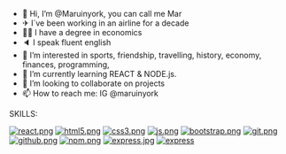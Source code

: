 - 👋 Hi, I’m @Maruinyork, you can call me Mar
- ✈ I´ve been working in an airline for a decade
- 👩‍🎓 I have a degree in economics
- 🔈 I speak fluent english
- 👀 I’m interested in sports, friendship, travelling, history, economy, finances, programming, 
- 🌱 I’m currently learning REACT & NODE.js. 
- 💞️ I’m looking to collaborate on projects 
- 📫 How to reach me: IG @maruinyork 

SKILLS:

[![react.png](https://i.postimg.cc/bwr3GJX2/react.png)](https://postimg.cc/G40kVbmc)
[![html5.png](https://i.postimg.cc/0yr18PcV/html5.png)](https://postimg.cc/rD6PjX64)
[![css3.png](https://i.postimg.cc/2yH9JBRr/css3.png)](https://postimg.cc/2LZxLySK)
[![js.png](https://i.postimg.cc/tTq5jCzT/js.png)](https://postimg.cc/Z9Q3Pm2t)
[![bootstrap.png](https://i.postimg.cc/9fJ9yPGm/bootstrap.png)](https://postimg.cc/8FfsS6K9)
[![git.png](https://i.postimg.cc/qMx2kdz6/git.png)](https://postimg.cc/ZC0Wc2PJ)
[![github.png](https://i.postimg.cc/YSW9C1bD/github.png)](https://postimg.cc/CZwYvfyb)
[![npm.png](https://i.postimg.cc/FK3r4hH2/npm.png)](https://postimg.cc/cK1y7yYm)
[![express.jpg](https://i.postimg.cc/ncrnL4LK/express.jpg)](https://postimg.cc/hhkky7Th)
<a href='https://postimg.cc/hhkky7Th' target='_blank'><img src='https://i.postimg.cc/hhkky7Th/express.jpg' border='0' alt='express'/></a>

